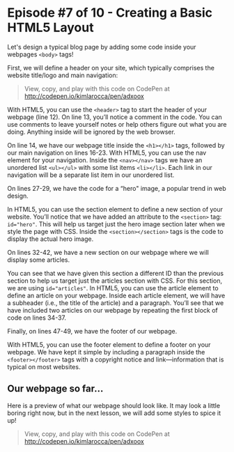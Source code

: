 # Episode #7 of 10 - Creating a Basic HTML5 Layout

Let's design a typical blog page by adding some code inside your webpages `<body>` tags!

First, we will define a header on your site, which typically comprises the website title/logo and main navigation:

> View, copy, and play with this code on CodePen at http://codepen.io/kimlarocca/pen/adxoox

With HTML5, you can use the `<header>` tag to start the header of your webpage (line 12). On line 13, you’ll notice a comment in the code. You can use comments to leave yourself notes or help others figure out what you are doing. Anything inside <!-- and --> will be ignored by the web browser.

On line 14, we have our webpage title inside the `<h1></h1>` tags, followed by our main navigation on lines 16-23. With HTML5, you can use the nav element for your navigation. Inside the `<nav></nav>` tags we have an unordered list `<ul></ul>` with some list items `<li></li>`. Each link in our navigation will be a separate list item in our unordered list.

On lines 27-29, we have the code for a “hero" image, a popular trend in web design.

In HTML5, you can use the section element to define a new section of your website. You’ll notice that we have added an attribute to the `<section>` tag: `id="hero"`. This will help us target just the hero image section later when we style the page with CSS. Inside the `<section></section>` tags is the code to display the actual hero image.

On lines 32-42, we have a new section on our webpage where we will display some articles.

You can see that we have given this section a different ID than the previous section to help us target just the articles section with CSS. For this section, we are using `id="articles"`. In HTML5, you can use the article element to define an article on your webpage. Inside each article element, we will have a subheader (i.e., the title of the article) and a paragraph. You’ll see that we have included two articles on our webpage by repeating the first block of code on lines 34-37.

Finally, on lines 47-49, we have the footer of our webpage.

With HTML5, you can use the footer element to define a footer on your webpage. We have kept it simple by including a paragraph inside the `<footer></footer>` tags with a copyright notice and link—information that is typical on most websites.

## Our webpage so far...

Here is a preview of what our webpage should look like. It may look a little boring right now, but in the next lesson, we will add some styles to spice it up!

> View, copy, and play with this code on CodePen at http://codepen.io/kimlarocca/pen/adxoox

